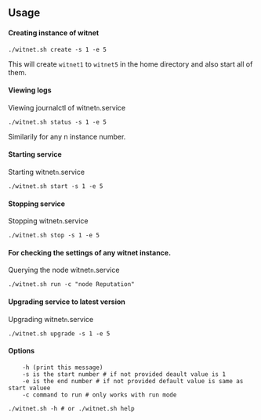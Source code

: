 ## Usage

#### Creating instance of witnet
```
./witnet.sh create -s 1 -e 5
```
This will create `witnet1` to `witnet5` in the home directory and also start all of them.



#### Viewing logs
Viewing journalctl of  witnet`n`.service
```
./witnet.sh status -s 1 -e 5
```
Similarily for any n instance number.

#### Starting service
Starting witnet`n`.service
```
./witnet.sh start -s 1 -e 5
```

#### Stopping service
Stopping witnet`n`.service
```
./witnet.sh stop -s 1 -e 5
```

#### For checking the settings of any witnet instance.
Querying the node witnet`n`.service
```
./witnet.sh run -c "node Reputation"
```

#### Upgrading service to latest version
Upgrading witnet`n`.service
```
./witnet.sh upgrade -s 1 -e 5
```

#### Options
```
    -h (print this message)
    -s is the start number # if not provided deault value is 1
    -e is the end number # if not provided default value is same as start valuee
    -c command to run # only works with run mode 
```

```
./witnet.sh -h # or ./witnet.sh help
```